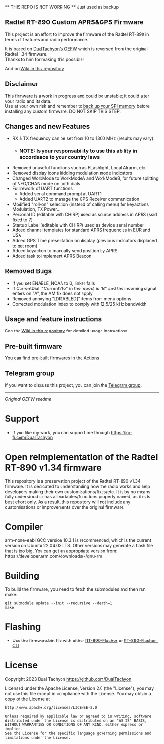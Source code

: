 ** THIS REPO IS NOT WORKING **
Just used as backup



## Radtel RT-890 Custom APRS&GPS Firmware

This project is an effort to improve the firmware of the Radtel RT-890 in terms of features and radio performance.

It is based on [DualTachyon's OEFW](https://github.com/OEFW-community/radtel-rt-890-oefw) which is reversed from the original Radtel 1.34 firmware.  
Thanks to him for making this possible!

And on [Wiki in this repository](https://github.com/OEFW-community/RT-890-custom-firmware)

## Disclaimer
This firmware is a work in progress and could be unstable; it could alter your radio and its data.  
Use at your own risk and remember to [back up your SPI memory](https://github.com/OEFW-community/RT-890-custom-firmware/wiki/SPI) before installing any custom firmware.  DO NOT SKIP THIS STEP.

## Changes and new Features
- RX & TX frequency can be set from 10 to 1300 MHz (results may vary).
	- ### NOTE: Is your responsability to use this ability in accordance to your country laws ###
- Removed unuseful functions such as FLashlight, Local Alrarm, etc.
- Removed display icons hidding modulation mode indicators
- Changed WorkMode to WorkModeA and WorkModeB, for future splitting of VFO/CHAN mode on both dials
- Full rework of UART functions
  - Added serial command prompt at UART1
  - Added UART2 to manage the GPS Receiver communication
- Modified "roll-on" selection (instead of calling menu) for keyactions Modulation, TX Power...
- Personal ID (editable with CHIRP) used as source address in APRS (ssid fixed to 7)
- Startup Label (editable with CHIRP) used as device serial number
- Added channel templates for standard APRS frequencies in EUR and USA
- Added GPS Time presentation on display (previous indicators displaced to get room)
- Added keyaction to manually send position by APRS
- Added task to implement APRS Beacon

## Removed Bugs
- If you set ENABLE_NOAA to 0, linker fails
- If CurrentDial ("CurrentVfo" in the repos) is "B" and the incoming signal enters on "A", the AM fix does not apply
- Removed annoying "[DISABLED]" items from menu options
- Corrected modulation index to comply with 12,5/25 kHz bandwidth

## Usage and feature instructions
See the [Wiki in this repository](https://github.com/OEFW-community/RT-890-custom-firmware/wiki) for detailed usage instructions.

## Pre-built firmware
You can find pre-built firmwares in the [Actions](https://github.com/OEFW-community/RT-890-custom-firmware/actions)

## Telegram group
If you want to discuss this project, you can join the [Telegram group](https://t.me/RT890_OEFW).


---
_Original OEFW readme_

# Support

* If you like my work, you can support me through https://ko-fi.com/DualTachyon

# Open reimplementation of the Radtel RT-890 v1.34 firmware

This repository is a preservation project of the Radtel RT-890 v1.34 firmware.
It is dedicated to understanding how the radio works and help developers making their own customisations/fixes/etc.
It is by no means fully understood or has all variables/functions properly named, as this is best effort only.
As a result, this repository will not include any customisations or improvements over the original firmware.

# Compiler

arm-none-eabi GCC version 10.3.1 is recommended, which is the current version on Ubuntu 22.04.03 LTS.
Other versions may generate a flash file that is too big.
You can get an appropriate version from: https://developer.arm.com/downloads/-/gnu-rm

# Building

To build the firmware, you need to fetch the submodules and then run make:
```
git submodule update --init --recursive --depth=1
make
```

# Flashing

* Use the firmware.bin file with either [RT-890-Flasher](https://github.com/OEFW-community/radtel-rt-890-flasher) or [RT-890-Flasher-CLI](https://github.com/OEFW-community/radtel-rt-890-flasher-cli)

# License

Copyright 2023 Dual Tachyon
https://github.com/DualTachyon

Licensed under the Apache License, Version 2.0 (the "License");
you may not use this file except in compliance with the License.
You may obtain a copy of the License at

    http://www.apache.org/licenses/LICENSE-2.0

    Unless required by applicable law or agreed to in writing, software
    distributed under the License is distributed on an "AS IS" BASIS,
    WITHOUT WARRANTIES OR CONDITIONS OF ANY KIND, either express or implied.
    See the License for the specific language governing permissions and
    limitations under the License.

